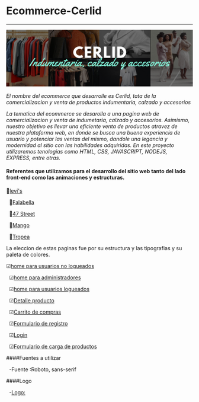 
# Ecommerce-Cerlid
---
![](https://github.com/Bel-ro/ecommerce-Cerlid/blob/master/images/cerlid-portada-git.png "Portada")

*El nombre del ecommerce que desarrolle es Cerlid, tata de la comercializacion y venta de productos indumentaria, calzado y  accesorios*

*La tematica del ecommerce se desarolla a una pagina web de comercializacion y venta de indumetaria, calzado y accesorios. Asimismo, nuestro objetivo es llevar una eficiente venta de productos atravez de nuestra plataforma web, en donde se busca una buena experiencia de usuario y potenciar las ventas del mismo, dandole una legancia y modernidad al sitio con las habilidades adquiridas. En este proyecto utilizaremos tenologias como HTML, CSS, JAVASCRIPT, NODEJS, EXPRESS, entre otras.*

#### Referentes que utilizamos para el desarrollo del sitio web tanto del lado front-end como las animaciones y estructuras.

  🔗[levi's](https://www.levi.com.ar/)


  &nbsp;
🔗[Falabella](https://www.falabella.com.ar/)


  &nbsp;
🔗[47 Street](https://www.47street.com.ar/)


  &nbsp;
🔗[Mango](https://shop.mango.com/)


  &nbsp;
🔗[Tropea](https://tropea.com.ar/)

La eleccion de estas paginas fue por su estructura y las tipografias y su paleta de colores.

  ☑[home para usuarios no logueados](https://github.com/Bel-ro/ecommerce-Cerlid/blob/master/wireframes/no-logueagos-home.png)


  &nbsp;
  ☑[home para administradores](https://github.com/Bel-ro/ecommerce-Cerlid/blob/master/wireframes/home-administradores.png)
  

  &nbsp;
  ☑[home para usuarios logueados](https://github.com/Bel-ro/ecommerce-Cerlid/blob/master/wireframes/home-logueados.png)
  

  &nbsp;
  ☑[Detalle producto](https://github.com/Bel-ro/ecommerce-Cerlid/blob/master/wireframes/detalle-producto.png)
  

  &nbsp;
  ☑[Carrito de compras](https://github.com/Bel-ro/ecommerce-Cerlid/blob/master/wireframes/carrito.png)
  

  &nbsp;
  ☑[Formulario de registro](https://github.com/Bel-ro/ecommerce-Cerlid/blob/master/wireframes/registro.png)
  
  
  &nbsp;
  ☑[Login](https://github.com/Bel-ro/ecommerce-Cerlid/blob/master/wireframes/login.png)
  
  
   &nbsp;
  ☑[Formulario de carga de productos](https://github.com/Bel-ro/ecommerce-Cerlid/blob/master/wireframes/agregar-productos.png)
  
  
  
   ####Fuentes a utilizar
   
   
   &nbsp;
   -Fuente :Roboto, sans-serif
   
   ####Logo
   
   
   &nbsp;
   -[Logo:](https://github.com/Bel-ro/ecommerce-Cerlid/blob/master/images/cerlid-Logo.png)
   
  
